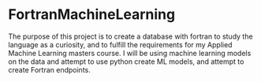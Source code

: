 # FortranMachineLearning
The purpose of this project is to create a database with fortran to study the language as a curiosity, and to fulfill the requirements for my Applied Machine Learning masters course. I will be using machine learning models on the data and attempt to use python create ML models, and attempt to create Fortran endpoints.
